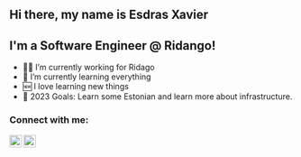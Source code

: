 ## Hi there, my name is Esdras Xavier

## I'm a Software Engineer @ Ridango!

- 👨‍💻 I’m currently working for Ridago
- 🤣 I’m currently learning everything
- 🆕 I love learning new things
- 🤗 2023 Goals: Learn some Estonian and learn more about infrastructure.

### Connect with me:
[<img align="left" alt="esdras-xavier | LinkedIn" width="22px" src="https://cdn.jsdelivr.net/npm/simple-icons@v3/icons/linkedin.svg" />][linkedin]
[<img align="left" alt="Esdras Xavier | Instagram" width="22px" src="https://cdn.jsdelivr.net/npm/simple-icons@v3/icons/instagram.svg" />][instagram]

<br />

[instagram]: https://www.instagram.com/esdras__xavier
[linkedin]: https://www.linkedin.com/in/esdras-xavier

